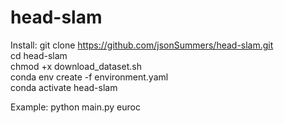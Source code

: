 # head-slam

Install:
git clone https://github.com/jsonSummers/head-slam.git  
cd head-slam  
chmod +x download_dataset.sh  
conda env create -f environment.yaml  
conda activate head-slam  

Example:
python main.py euroc
